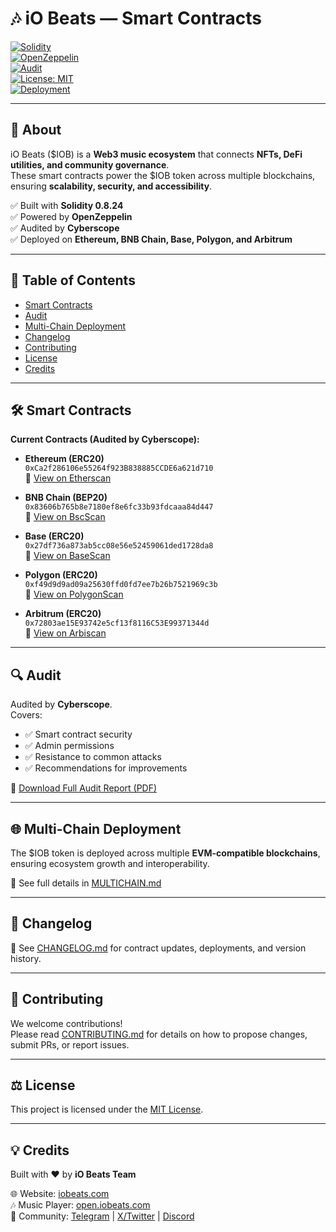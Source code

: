 # 🎶 iO Beats — Smart Contracts  

[![Solidity](https://img.shields.io/badge/Solidity-0.8.24-blue.svg?logo=solidity)](https://docs.soliditylang.org/en/v0.8.24/)  
[![OpenZeppelin](https://img.shields.io/badge/OpenZeppelin-Library-orange.svg)](https://docs.openzeppelin.com/contracts)  
[![Audit](https://img.shields.io/badge/Audit-Cyberscope-brightgreen.svg)](https://github.com/cyberscope-io/audits/blob/main/iob/audit.pdf)  
[![License: MIT](https://img.shields.io/badge/License-MIT-yellow.svg)](./LICENSE)  
[![Deployment](https://img.shields.io/badge/Deployed-MultiChain-purple.svg)](./MULTICHAIN.md)  

---

## 📌 About  
iO Beats ($IOB) is a **Web3 music ecosystem** that connects **NFTs, DeFi utilities, and community governance**.  
These smart contracts power the $IOB token across multiple blockchains, ensuring **scalability, security, and accessibility**.  

✅ Built with **Solidity 0.8.24**  
✅ Powered by **OpenZeppelin**  
✅ Audited by **Cyberscope**  
✅ Deployed on **Ethereum, BNB Chain, Base, Polygon, and Arbitrum**  

---

## 📑 Table of Contents  
- [Smart Contracts](#-smart-contracts)  
- [Audit](#-audit)  
- [Multi-Chain Deployment](#-multi-chain-deployment)  
- [Changelog](#-changelog)  
- [Contributing](#-contributing)  
- [License](#-license)  
- [Credits](#-credits)  

---

## 🛠 Smart Contracts  

**Current Contracts (Audited by Cyberscope):**

- **Ethereum (ERC20)**  
  `0xCa2f286106e55264f923B838885CCDE6a621d710`  
  🔗 [View on Etherscan](https://etherscan.io/address/0xCa2f286106e55264f923B838885CCDE6a621d710)  

- **BNB Chain (BEP20)**  
  `0x83606b765b8e7180ef8e6fc33b93fdcaaa84d447`  
  🔗 [View on BscScan](https://bscscan.com/address/0x83606b765b8e7180ef8e6fc33b93fdcaaa84d447)  

- **Base (ERC20)**  
  `0x27df736a873ab5cc08e56e52459061ded1728da8`  
  🔗 [View on BaseScan](https://basescan.org/address/0x27df736a873ab5cc08e56e52459061ded1728da8)  

- **Polygon (ERC20)**  
  `0xf49d9d9ad09a25630ffd0fd7ee7b26b7521969c3b`  
  🔗 [View on PolygonScan](https://polygonscan.com/address/0xf49d9d9ad09a25630ffd0fd7ee7b26b7521969c3b)  

- **Arbitrum (ERC20)**  
  `0x72803ae15E93742e5cf13f8116C53E99371344d`  
  🔗 [View on Arbiscan](https://arbiscan.io/address/0x72803ae15E93742e5cf13f8116C53E99371344d)  

---

## 🔍 Audit  
Audited by **Cyberscope**.  
Covers:  
- ✅ Smart contract security  
- ✅ Admin permissions  
- ✅ Resistance to common attacks  
- ✅ Recommendations for improvements  

📄 [Download Full Audit Report (PDF)](https://github.com/cyberscope-io/audits/blob/main/iob/audit.pdf)  

---

## 🌐 Multi-Chain Deployment  
The $IOB token is deployed across multiple **EVM-compatible blockchains**, ensuring ecosystem growth and interoperability.  

📄 See full details in [MULTICHAIN.md](./MULTICHAIN.md)  

---

## 📜 Changelog  
📄 See [CHANGELOG.md](./CHANGELOG.md) for contract updates, deployments, and version history.  

---

## 🤝 Contributing  
We welcome contributions!  
Please read [CONTRIBUTING.md](./CONTRIBUTING.md) for details on how to propose changes, submit PRs, or report issues.  

---

## ⚖ License  
This project is licensed under the [MIT License](./LICENSE).  

---

## 💡 Credits  
Built with ❤️ by **iO Beats Team**  

🌐 Website: [iobeats.com](https://iobeats.com)  
🎶 Music Player: [open.iobeats.com](https://open.iobeats.com)  
💬 Community: [Telegram](https://t.me/iobeatscommunity) | [X/Twitter](https://x.com/iobeatsofficial) | [Discord](https://discord.com/invite/...)  
